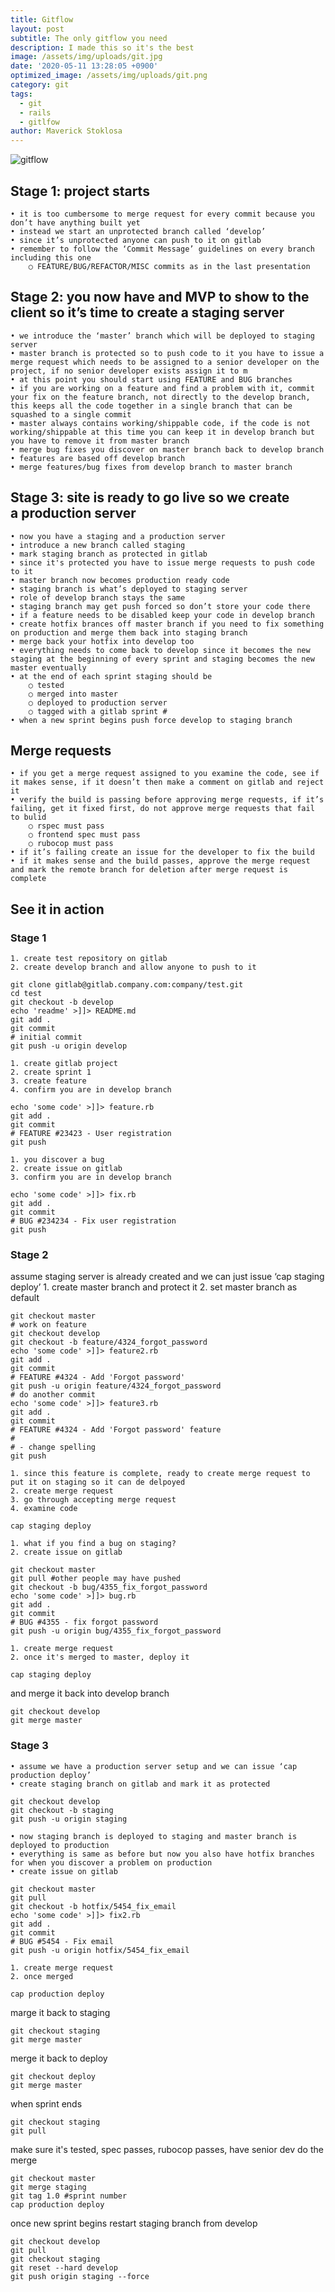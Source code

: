 ```yaml
---
title: Gitflow
layout: post
subtitle: The only gitflow you need
description: I made this so it's the best
image: /assets/img/uploads/git.jpg
date: '2020-05-11 13:28:05 +0900'
optimized_image: /assets/img/uploads/git.png
category: git
tags:
  - git
  - rails
  - gitlfow
author: Maverick Stoklosa
---
```


![gitflow](/assets/img/uploads/gitflow.png)

## Stage 1: project starts
	• it is too cumbersome to merge request for every commit because you don’t have anything built yet
	• instead we start an unprotected branch called ‘develop’
	• since it’s unprotected anyone can push to it on gitlab
	• remember to follow the ‘Commit Message’ guidelines on every branch including this one
		○ FEATURE/BUG/REFACTOR/MISC commits as in the last presentation

## Stage 2: you now have and MVP to show to the client so it’s time to create a staging server
	• we introduce the ‘master’ branch which will be deployed to staging server
	• master branch is protected so to push code to it you have to issue a merge request which needs to be assigned to a senior developer on the project, if no senior developer exists assign it to m
	• at this point you should start using FEATURE and BUG branches
	• if you are working on a feature and find a problem with it, commit your fix on the feature branch, not directly to the develop branch, this keeps all the code together in a single branch that can be squashed to a single commit
	• master always contains working/shippable code, if the code is not working/shippable at this time you can keep it in develop branch but you have to remove it from master branch
	• merge bug fixes you discover on master branch back to develop branch
	• features are based off develop branch
	• merge features/bug fixes from develop branch to master branch

## Stage 3: site is ready to go live so we create a production server
	• now you have a staging and a production server
	• introduce a new branch called staging
	• mark staging branch as protected in gitlab
	• since it's protected you have to issue merge requests to push code to it
	• master branch now becomes production ready code
	• staging branch is what’s deployed to staging server
	• role of develop branch stays the same
	• staging branch may get push forced so don’t store your code there
	• if a feature needs to be disabled keep your code in develop branch
	• create hotfix brances off master branch if you need to fix something on production and merge them back into staging branch
	• merge back your hotfix into develop too
	• everything needs to come back to develop since it becomes the new staging at the beginning of every sprint and staging becomes the new master eventually
	• at the end of each sprint staging should be
		○ tested
		○ merged into master
		○ deployed to production server
		○ tagged with a gitlab sprint #
	• when a new sprint begins push force develop to staging branch

## Merge requests
	• if you get a merge request assigned to you examine the code, see if it makes sense, if it doesn’t then make a comment on gitlab and reject it
	• verify the build is passing before approving merge requests, if it’s failing, get it fixed first, do not approve merge requests that fail to bulid
		○ rspec must pass
		○ frontend spec must pass
		○ rubocop must pass
	• if it’s failing create an issue for the developer to fix the build
	• if it makes sense and the build passes, approve the merge request and mark the remote branch for deletion after merge request is complete

## See it in action

### Stage 1
	1. create test repository on gitlab
	2. create develop branch and allow anyone to push to it

```
git clone gitlab@gitlab.company.com:company/test.git
cd test
git checkout -b develop
echo 'readme' >]]> README.md
git add .
git commit
# initial commit
git push -u origin develop
```

	1. create gitlab project
	2. create sprint 1
	3. create feature
	4. confirm you are in develop branch

```
echo 'some code' >]]> feature.rb
git add .
git commit
# FEATURE #23423 - User registration
git push
```

	1. you discover a bug
	2. create issue on gitlab
	3. confirm you are in develop branch

```
echo 'some code' >]]> fix.rb
git add .
git commit
# BUG #234234 - Fix user registration
git push
```

### Stage 2

assume staging server is already created and we can just issue ‘cap staging deploy’
	1. create master branch and protect it
	2. set master branch as default

```
git checkout master
# work on feature
git checkout develop
git checkout -b feature/4324_forgot_password
echo 'some code' >]]> feature2.rb
git add .
git commit
# FEATURE #4324 - Add 'Forgot password'
git push -u origin feature/4324_forgot_password
# do another commit
echo 'some code' >]]> feature3.rb
git add .
git commit
# FEATURE #4324 - Add 'Forgot password' feature
#
# - change spelling
git push
```

	1. since this feature is complete, ready to create merge request to put it on staging so it can de delpoyed
	2. create merge request
	3. go through accepting merge request
	4. examine code

```
cap staging deploy
```

	1. what if you find a bug on staging?
	2. create issue on gitlab

```
git checkout master
git pull #other people may have pushed
git checkout -b bug/4355_fix_forgot_password
echo 'some code' >]]> bug.rb
git add .
git commit
# BUG #4355 - fix forgot password
git push -u origin bug/4355_fix_forgot_password
```

	1. create merge request
	2. once it's merged to master, deploy it

```
cap staging deploy
```

and merge it back into develop branch

```
git checkout develop
git merge master
```

### Stage 3
	• assume we have a production server setup and we can issue ‘cap production deploy’
	• create staging branch on gitlab and mark it as protected

```
git checkout develop
git checkout -b staging
git push -u origin staging
```

	• now staging branch is deployed to staging and master branch is deployed to production
	• everything is same as before but now you also have hotfix branches for when you discover a problem on production
	• create issue on gitlab

```
git checkout master
git pull
git checkout -b hotfix/5454_fix_email
echo 'some code' >]]> fix2.rb
git add .
git commit
# BUG #5454 - Fix email
git push -u origin hotfix/5454_fix_email
```

	1. create merge request
	2. once merged

```
cap production deploy
```

marge it back to staging

```
git checkout staging
git merge master
```

merge it back to deploy

```
git checkout deploy
git merge master
```

when sprint ends

```
git checkout staging
git pull
```

make sure it's tested, spec passes, rubocop passes, have senior dev do the merge

```
git checkout master
git merge staging
git tag 1.0 #sprint number
cap production deploy
```

once new sprint begins restart staging branch from develop

```
git checkout develop
git pull
git checkout staging
git reset --hard develop
git push origin staging --force
```
